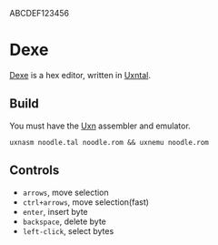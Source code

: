 ABCDEF123456
# Dexe

[Dexe](https://wiki.xxiivv.com/site/dexe.html) is a hex editor, written in [Uxntal](https://wiki.xxiivv.com/site/uxntal.html).

## Build

You must have the [Uxn](https://git.sr.ht/~rabbits/uxn/) assembler and emulator.

```
uxnasm noodle.tal noodle.rom && uxnemu noodle.rom
```

## Controls

- `arrows`, move selection
- `ctrl+arrows`, move selection(fast)
- `enter`, insert byte
- `backspace`, delete byte
- `left-click`, select bytes
